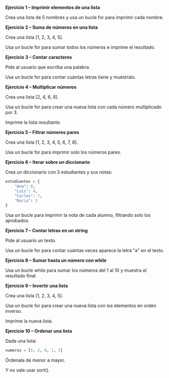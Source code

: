 **Ejercicio 1 – Imprimir elementos de una lista**

Crea una lista de 5 nombres y usa un bucle for para imprimir cada nombre.

**Ejercicio 2 – Suma de números en una lista**

Crea una lista [1, 2, 3, 4, 5].

Usa un bucle for para sumar todos los números e imprime el resultado.

**Ejercicio 3 – Contar caracteres**

Pide al usuario que escriba una palabra.

Usa un bucle for para contar cuántas letras tiene y muéstralo.

**Ejercicio 4 – Multiplicar números**

Crea una lista [2, 4, 6, 8].

Usa un bucle for para crear una nueva lista con cada número multiplicado por 3. 

Imprime la lista resultante.

**Ejercicio 5 – Filtrar números pares**

Crea una lista [1, 2, 3, 4, 5, 6, 7, 8].

Usa un bucle for para imprimir solo los números pares.

**Ejercicio 6 – Iterar sobre un diccionario**

Crea un diccionario con 3 estudiantes y sus notas:

```python
estudiantes = {
    "Ana": 8,
    "Luis": 4,
    "Carlos": 7,
    "Maria": 3
}
```

Usa un bucle para imprimir la nota de cada alumno, filtrando solo los aprobados.

**Ejercicio 7 – Contar letras en un string**

Pide al usuario un texto.

Usa un bucle for para contar cuántas veces aparece la letra "a" en el texto.

**Ejercicio 8 – Sumar hasta un número con while**

Usa un bucle while para sumar los números del 1 al 10 y muestra el resultado final.

**Ejercicio 9 – Invertir una lista**

Crea una lista [1, 2, 3, 4, 5].

Usa un bucle for para crear una nueva lista con los elementos en orden inverso. 

Imprime la nueva lista.

**Ejercicio 10 – Ordenar una lista**

Dada una lista:

```python
numeros = [5, 2, 8, 1, 3]
```

Órdenala de menor a mayor.

Y no vale usar sort().